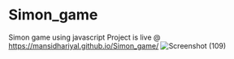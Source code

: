 # Simon_game
Simon game using javascript
Project is live @ 
https://mansidhariyal.github.io/Simon_game/
![Screenshot (109)](https://user-images.githubusercontent.com/90508485/215568987-5d1e55ad-aaa9-4925-a92c-449949c348ff.png)


